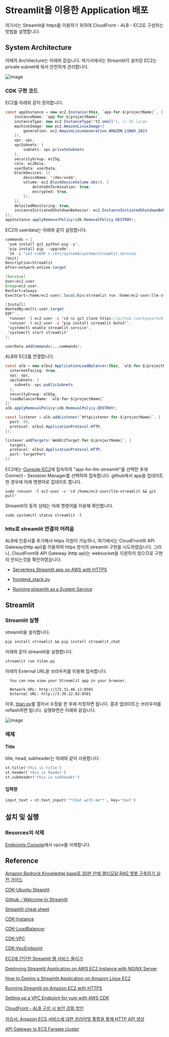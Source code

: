 # Streamlit을 이용한 Application 배포

여기서는 Streamlit을 https를 이용하기 위하여 CloudFront - ALB - EC2로 구성하는 방법을 설명합니다. 

## System Architecture 

이때의 Architecture는 아래와 같습니다. 여기서에서는 Streamlit이 설치된 EC2는 private subnet에 둬서 안전하게 관리합니다. 

![image](https://github.com/user-attachments/assets/5303bdc1-4b69-4421-9fb8-148b1ba2828c)



### CDK 구현 코드

EC2를 아래와 같이 정의합니다. 

```java
const appInstance = new ec2.Instance(this, `app-for-${projectName}`, {
    instanceName: `app-for-${projectName}`,
    instanceType: new ec2.InstanceType('t2.small'), // m5.large
    machineImage: new ec2.AmazonLinuxImage({
        generation: ec2.AmazonLinuxGeneration.AMAZON_LINUX_2023
    }),
    vpc: vpc,
    vpcSubnets: {
        subnets: vpc.privateSubnets 
    },
    securityGroup: ec2Sg,
    role: ec2Role,
    userData: userData,
    blockDevices: [{
        deviceName: '/dev/xvda',
        volume: ec2.BlockDeviceVolume.ebs(8, {
            deleteOnTermination: true,
            encrypted: true,
        }),
    }],
    detailedMonitoring: true,
    instanceInitiatedShutdownBehavior: ec2.InstanceInitiatedShutdownBehavior.TERMINATE,
});
appInstance.applyRemovalPolicy(cdk.RemovalPolicy.DESTROY);
```

EC2의 userdata는 아래와 같이 설정합니다.

```java
commands = [
 'yum install git python-pip -y',
 'pip install pip --upgrade',            
 `sh -c "cat <<EOF > /etc/systemd/system/streamlit.service
[Unit]
Description=Streamlit
After=network-online.target

[Service]
User=ec2-user
Group=ec2-user
Restart=always
ExecStart=/home/ec2-user/.local/bin/streamlit run /home/ec2-user/llm-streamlit/application/app.py

[Install]
WantedBy=multi-user.target
EOF"`,
 `runuser -l ec2-user -c 'cd && git clone https://github.com/kyopark2014/llm-streamlit'`,
 `runuser -l ec2-user -c 'pip install streamlit boto3'`,
 'systemctl enable streamlit.service',
 'systemctl start streamlit'
];

userData.addCommands(...commands);
```

ALB와 EC2를 연결합니다.

```java
const alb = new elbv2.ApplicationLoadBalancer(this, `alb-for-${projectName}`, {
  internetFacing: true,
  vpc: vpc,
  vpcSubnets: {
    subnets: vpc.publicSubnets
  },
  securityGroup: albSg,
  loadBalancerName: `alb-for-${projectName}`
})
alb.applyRemovalPolicy(cdk.RemovalPolicy.DESTROY);

const listener = alb.addListener(`HttpListener-for-${projectName}`, {   
  port: 80,
  protocol: elbv2.ApplicationProtocol.HTTP,      
}); 

listener.addTargets(`WebEc2Target-for-${projectName}`, {
  targets,
  protocol: elbv2.ApplicationProtocol.HTTP,
  port: targetPort
}) 
```

EC2에는 [Console-EC2](https://us-west-2.console.aws.amazon.com/ec2/home?region=us-west-2#Instances:)에 접속하여 "app-for-llm-streamlit"를 선택한 후에 Connect - Sesseion Manager를 선택하여 접속합니다. github에서 app을 업데이트 한 경우에 아래 명령어로 업데이트 합니다. 

```text
sudo runuser -l ec2-user -c 'cd /home/ec2-user/llm-streamlit && git pull'
```

Streamlit의 동작 상태는 아래 명령어를 이용해 확인합니다.

```text
sudo systemctl status streamlit -l
```

### htts로 streamlit 연결의 어려움

ALB에 인증서를 추가해서 https 지원이 가능하나, 여기에서는 CloudFront와 API Gateway(http api)를 이용하여 https 방식의 streamlit 구현을 시도하였습니다. 그러나, CloudFront와 API Gateway (http api)는 websocket을 지원하지 않으므로 구현이 안되는것을 확인하였습니다. 

- [Serverless Streamlit app on AWS with HTTPS](https://kawsaur.medium.com/serverless-streamlit-app-on-aws-with-https-b5e5ff889590)

- [frontend_stack.py](https://github.com/kawsark/streamlit-serverless/blob/main/streamlit_serverless_app/frontend_stack.py)

- [Running streamlit as a System Service](https://medium.com/@stevenjlm/running-streamlit-on-amazon-ec2-with-https-f20e38fffbe7)



## Streamlit

### Streamlit 실행 

streamlit을 설치합니다.

```text
pip install streamlit && pip install streamlit_chat
```

아래와 같이 streamlit을 실행합니다.

```text
streamlit run titan.py
```

아래의 External URL을 브라우저를 이용해 접속합니다.

```text
  You can now view your Streamlit app in your browser.

  Network URL: http://172.31.46.12:8501
  External URL: http://3.39.22.83:8501
```

이후, [titan.py](./app/titan.py)를 열어서 수정을 한 후에 저정하면 됩니다. 결과 업데이트는 브라우저를 reflash하면 됩니다. 실행화면은 아래와 같습니다.

![image](https://github.com/kyopark2014/LLM-streamlit/assets/52392004/aa63a2c2-942e-4234-9928-d051f70e3a63)


### 예제

#### Title
title, head, subheader는 아래와 같이 사용합니다.

```python
st.title('this is title')
st.header('this is header')
st.subheader('this is subheader')
```

#### 입력창

```python
input_text = st.text_input('**Chat with me**', key='text')
```

## 설치 및 실행

### Resorces의 삭제

[Endpoints Console](https://us-west-2.console.aws.amazon.com/vpcconsole/home?region=us-west-2#Endpoints:)에서 vpce를 삭제합니다.


## Reference 

[Amazon Bedrock Knowledge base로 30분 만에 멀티모달 RAG 챗봇 구축하기 실전 가이드](https://aws.amazon.com/ko/blogs/tech/practical-guide-for-bedrock-kb-multimodal-chatbot/)

[CDK-Ubuntu Steamlit](https://github.com/aws-samples/kr-tech-blog-sample-code/tree/main/cdk_bedrock_rag_chatbot/lib)

[Github - Welcome to Streamlit](https://github.com/streamlit/streamlit)

[Streamlit cheat sheet](https://daniellewisdl-streamlit-cheat-sheet-app-ytm9sg.streamlit.app/)

[CDK-Instance](https://docs.aws.amazon.com/cdk/api/v2/docs/aws-cdk-lib.aws_ec2.Instance.html)

[CDK-LoadBalancer](https://docs.aws.amazon.com/cdk/api/v2/docs/aws-cdk-lib.aws_elasticloadbalancing.LoadBalancer.html)

[CDK-VPC](https://docs.aws.amazon.com/cdk/api/v2/docs/aws-cdk-lib.aws_ec2.Vpc.html)

[CDK-VpcEndpoint](https://docs.aws.amazon.com/cdk/api/v2/docs/aws-cdk-lib.aws_ec2.VpcEndpoint.html)

[EC2에 간단한 Streamlit 웹 서비스 올리기](https://everenew.tistory.com/317)

[Deploying Streamlit Application on AWS EC2 Instance with NGINX Server](https://medium.com/@borghareshubham510/deploying-streamlit-application-on-aws-ec2-instances-with-nginx-server-d20c83bf150a)

[How to Deploy a Streamlit Application on Amazon Linux EC2](https://towardsaws.com/how-to-deploy-a-streamlit-application-on-amazon-linux-ec2-9a71593b434)

[Running Streamlit on Amazon EC2 with HTTPS](https://medium.com/@stevenjlm/running-streamlit-on-amazon-ec2-with-https-f20e38fffbe7)

[Setting up a VPC Endpoint for yum with AWS CDK](https://dev.to/jhashimoto/setting-up-a-vpc-endpoint-for-yum-with-aws-cdk-3a8o)

[CloudFront - ALB 구성 시 보안 강화 방안](https://everenew.tistory.com/317)

[자습서: Amazon ECS 서비스에 대한 프라이빗 통합을 통해 HTTP API 생성](https://docs.aws.amazon.com/ko_kr/apigateway/latest/developerguide/http-api-private-integration.html)

[API Gateway to ECS Fargate cluster](https://serverlessland.com/patterns/apigw-vpclink-pvt-alb?ref=search)
